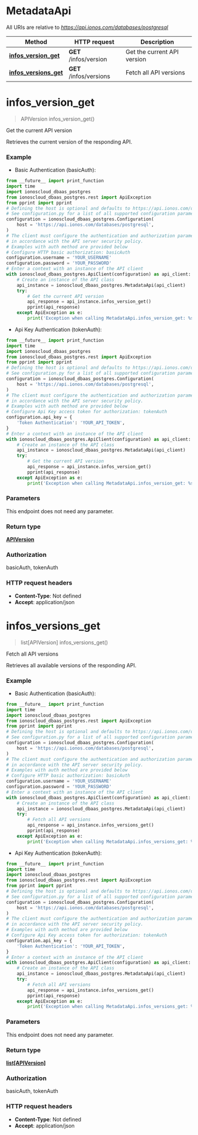 # MetadataApi

All URIs are relative to *https://api.ionos.com/databases/postgresql*

| Method | HTTP request | Description |
| ------------- | ------------- | ------------- |
| [**infos_version_get**](MetadataApi.md#infos_version_get) | **GET** /infos/version | Get the current API version |
| [**infos_versions_get**](MetadataApi.md#infos_versions_get) | **GET** /infos/versions | Fetch all API versions |


# **infos_version_get**
> APIVersion infos_version_get()

Get the current API version

Retrieves the current version of the responding API.

### Example

* Basic Authentication (basicAuth):
```python
from __future__ import print_function
import time
import ionoscloud_dbaas_postgres
from ionoscloud_dbaas_postgres.rest import ApiException
from pprint import pprint
# Defining the host is optional and defaults to https://api.ionos.com/databases/postgresql
# See configuration.py for a list of all supported configuration parameters.
configuration = ionoscloud_dbaas_postgres.Configuration(
    host = 'https://api.ionos.com/databases/postgresql',
)
# The client must configure the authentication and authorization parameters
# in accordance with the API server security policy.
# Examples with auth method are provided below
# Configure HTTP basic authorization: basicAuth
configuration.username = 'YOUR_USERNAME'
configuration.password = 'YOUR_PASSWORD'
# Enter a context with an instance of the API client
with ionoscloud_dbaas_postgres.ApiClient(configuration) as api_client:
    # Create an instance of the API class
    api_instance = ionoscloud_dbaas_postgres.MetadataApi(api_client)
    try:
        # Get the current API version
        api_response = api_instance.infos_version_get()
        pprint(api_response)
    except ApiException as e:
        print('Exception when calling MetadataApi.infos_version_get: %s\n' % e)
```

* Api Key Authentication (tokenAuth):
```python
from __future__ import print_function
import time
import ionoscloud_dbaas_postgres
from ionoscloud_dbaas_postgres.rest import ApiException
from pprint import pprint
# Defining the host is optional and defaults to https://api.ionos.com/databases/postgresql
# See configuration.py for a list of all supported configuration parameters.
configuration = ionoscloud_dbaas_postgres.Configuration(
    host = 'https://api.ionos.com/databases/postgresql',
)
# The client must configure the authentication and authorization parameters
# in accordance with the API server security policy.
# Examples with auth method are provided below
# Configure Api Key access token for authorization: tokenAuth
configuration.api_key = {
    'Token Authentication': 'YOUR_API_TOKEN',
}
# Enter a context with an instance of the API client
with ionoscloud_dbaas_postgres.ApiClient(configuration) as api_client:
    # Create an instance of the API class
    api_instance = ionoscloud_dbaas_postgres.MetadataApi(api_client)
    try:
        # Get the current API version
        api_response = api_instance.infos_version_get()
        pprint(api_response)
    except ApiException as e:
        print('Exception when calling MetadataApi.infos_version_get: %s\n' % e)
```

### Parameters
This endpoint does not need any parameter.

### Return type

[**APIVersion**](APIVersion.md)

### Authorization

basicAuth, tokenAuth

### HTTP request headers

 - **Content-Type**: Not defined
 - **Accept**: application/json

# **infos_versions_get**
> list[APIVersion] infos_versions_get()

Fetch all API versions

Retrieves all available versions of the responding API.

### Example

* Basic Authentication (basicAuth):
```python
from __future__ import print_function
import time
import ionoscloud_dbaas_postgres
from ionoscloud_dbaas_postgres.rest import ApiException
from pprint import pprint
# Defining the host is optional and defaults to https://api.ionos.com/databases/postgresql
# See configuration.py for a list of all supported configuration parameters.
configuration = ionoscloud_dbaas_postgres.Configuration(
    host = 'https://api.ionos.com/databases/postgresql',
)
# The client must configure the authentication and authorization parameters
# in accordance with the API server security policy.
# Examples with auth method are provided below
# Configure HTTP basic authorization: basicAuth
configuration.username = 'YOUR_USERNAME'
configuration.password = 'YOUR_PASSWORD'
# Enter a context with an instance of the API client
with ionoscloud_dbaas_postgres.ApiClient(configuration) as api_client:
    # Create an instance of the API class
    api_instance = ionoscloud_dbaas_postgres.MetadataApi(api_client)
    try:
        # Fetch all API versions
        api_response = api_instance.infos_versions_get()
        pprint(api_response)
    except ApiException as e:
        print('Exception when calling MetadataApi.infos_versions_get: %s\n' % e)
```

* Api Key Authentication (tokenAuth):
```python
from __future__ import print_function
import time
import ionoscloud_dbaas_postgres
from ionoscloud_dbaas_postgres.rest import ApiException
from pprint import pprint
# Defining the host is optional and defaults to https://api.ionos.com/databases/postgresql
# See configuration.py for a list of all supported configuration parameters.
configuration = ionoscloud_dbaas_postgres.Configuration(
    host = 'https://api.ionos.com/databases/postgresql',
)
# The client must configure the authentication and authorization parameters
# in accordance with the API server security policy.
# Examples with auth method are provided below
# Configure Api Key access token for authorization: tokenAuth
configuration.api_key = {
    'Token Authentication': 'YOUR_API_TOKEN',
}
# Enter a context with an instance of the API client
with ionoscloud_dbaas_postgres.ApiClient(configuration) as api_client:
    # Create an instance of the API class
    api_instance = ionoscloud_dbaas_postgres.MetadataApi(api_client)
    try:
        # Fetch all API versions
        api_response = api_instance.infos_versions_get()
        pprint(api_response)
    except ApiException as e:
        print('Exception when calling MetadataApi.infos_versions_get: %s\n' % e)
```

### Parameters
This endpoint does not need any parameter.

### Return type

[**list[APIVersion]**](APIVersion.md)

### Authorization

basicAuth, tokenAuth

### HTTP request headers

 - **Content-Type**: Not defined
 - **Accept**: application/json

